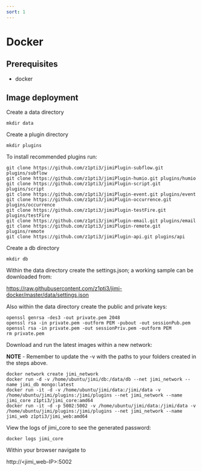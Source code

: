 ```yaml
---
sort: 1
---
```


# Docker

## Prerequisites
* docker

## Image deployment

Create a data directory

`mkdir data`

Create a plugin directory

`mkdir plugins`

To install recommended plugins run:
```
git clone https://github.com/z1pti3/jimiPlugin-subflow.git plugins/subflow
git clone https://github.com/z1pti3/jimiPlugin-humio.git plugins/humio
git clone https://github.com/z1pti3/jimiPlugin-script.git plugins/script
git clone https://github.com/z1pti3/jimiPlugin-event.git plugins/event
git clone https://github.com/z1pti3/jimiPlugin-occurrence.git plugins/occurrence
git clone https://github.com/z1pti3/jimiPlugin-testFire.git plugins/testFire
git clone https://github.com/z1pti3/jimiPlugin-email.git plugins/email
git clone https://github.com/z1pti3/jimiPlugin-remote.git plugins/remote
git clone https://github.com/z1pti3/jimiPlugin-api.git plugins/api
```

Create a db directory

`mkdir db`

Within the data directory create the settings.json; a working sample can be downloaded from:

https://raw.githubusercontent.com/z1pti3/jimi-docker/master/data/settings.json

Also within the data directory create the public and private keys:
 ```
openssl genrsa -des3 -out private.pem 2048
openssl rsa -in private.pem -outform PEM -pubout -out sessionPub.pem
openssl rsa -in private.pem -out sessionPriv.pem -outform PEM
rm private.pem
```

Download and run the latest images within a new network:

**NOTE** - Remember to update the -v with the paths to your folders created in the steps above.

```
docker network create jimi_network
docker run -d -v /home/ubuntu/jimi/db:/data/db --net jimi_network --name jimi_db mongo:latest
docker run -it -d -v /home/ubuntu/jimi/data:/jimi/data -v /home/ubuntu/jimi/plugins:/jimi/plugins --net jimi_network --name jimi_core z1pti3/jimi_core:amd64
docker run -it -d -p 5002:5002 -v /home/ubuntu/jimi/data:/jimi/data -v /home/ubuntu/jimi/plugins:/jimi/plugins --net jimi_network --name jimi_web z1pti3/jimi_web:amd64
```


View the logs of jimi_core to see the generated password:

`docker logs jimi_core`


Within your browser navigate to 

http://<jimi_web-IP>:5002

